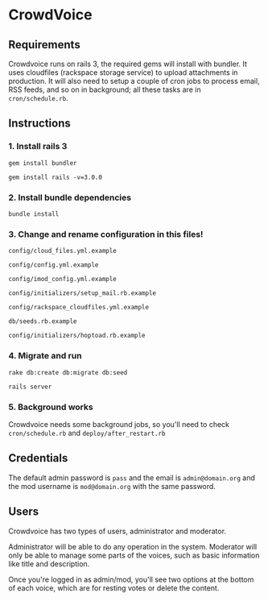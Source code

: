 # CrowdVoice

## Requirements

Crowdvoice runs on rails 3, the required gems will install with bundler. It uses cloudfiles (rackspace storage service) to upload attachments in production.
It will also need to setup a couple of cron jobs to process email, RSS feeds, and so on in background; all these tasks are in `cron/schedule.rb`.

## Instructions

### 1. Install rails 3
  
`gem install bundler`

`gem install rails -v=3.0.0`

### 2. Install bundle dependencies

`bundle install`

### 3. Change and rename configuration in this files!

`config/cloud_files.yml.example`

`config/config.yml.example`

`config/imod_config.yml.example`

`config/initializers/setup_mail.rb.example`

`config/rackspace_cloudfiles.yml.example`

`db/seeds.rb.example`

`config/initializers/hoptoad.rb.example`

### 4. Migrate and run

`rake db:create db:migrate db:seed`

`rails server`

### 5. Background works

Crowdvoice needs some background jobs, so you'll need to check `cron/schedule.rb` and `deploy/after_restart.rb`

## Credentials

The default admin password is `pass` and the email is `admin@domain.org` and the mod username is
`mod@domain.org` with the same password.

## Users

Crowdvoice has two types of users, administrator and moderator.

Administrator will be able to do any operation in the system. Moderator will only be able to manage some
parts of the voices, such as basic information like title and description.

Once you're logged in as admin/mod, you'll see two options at the bottom of each voice, which are for
resting votes or delete the content.
